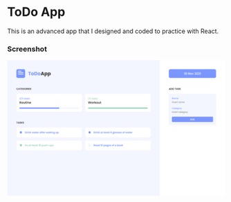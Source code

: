 # ToDo App

This is an advanced app that I designed and coded to practice with React.

### Screenshot

![](./screenshot.png)
